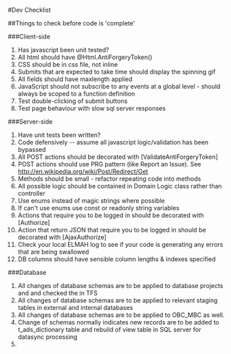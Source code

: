 #Dev Checklist

##Things to check before code is 'complete'

###Client-side
1. Has javascript been unit tested?
1. All html <forms> should have @Html.AntiForgeryToken()
1. CSS should be in css file, not inline
1. Submits that are expected to take time should display the spinning gif
1. All fields should have maxlength applied
1. JavaScript should not subscribe to any events at a global level - should always be scoped to a function definition
1. Test double-clicking of submit buttons
1. Test page behaviour with slow sql server responses

###Server-side
1. Have unit tests been written?
1. Code defensively -- assume all javascript logic/validation has been bypassed
1. All POST actions should be decorated with [ValidateAntiForgeryToken]
1. POST actions should use PRG pattern (like Report an Issue). See http://en.wikipedia.org/wiki/Post/Redirect/Get
1. Methods should be small - refactor repeating code into methods
1. All possible logic should be contained in Domain Logic class rather than controller
1. Use enums instead of magic strings where possible
1. If can't use enums use const or readonly string variables
1. Actions that require you to be logged in should be decorated with [Authorize]
1. Action that return  JSON that require you to be logged in should be decorated with [AjaxAuthorize]
1. Check your local ELMAH log to see if your code is generating any errors that are being swallowed
1. DB columns should have sensible column lengths & indexes specified

###Database
1. All changes of database schemas are to be applied to database projects and and checked the in TFS
1. All changes of database schemas are to be applied to relevant staging tables in external and internal databases
1. All changes of database schemas are to be applied to OBC_MBC as well.
1. Change of schemas normally indicates new records are to be added to t_ads_dictionary table and rebuild of view table in SQL server for datasync processing
2. 

